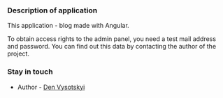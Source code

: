 ### Description of application

This application - blog made with Angular.

To obtain access rights to the admin panel, you need a test mail address and password.
You can find out this data by contacting the author of the project.

### Stay in touch

- Author - [Den Vysotskyi](https://denvysotskyi.space)
